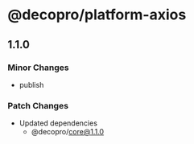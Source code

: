 # @decopro/platform-axios

## 1.1.0

### Minor Changes

- publish

### Patch Changes

- Updated dependencies
    - @decopro/core@1.1.0
